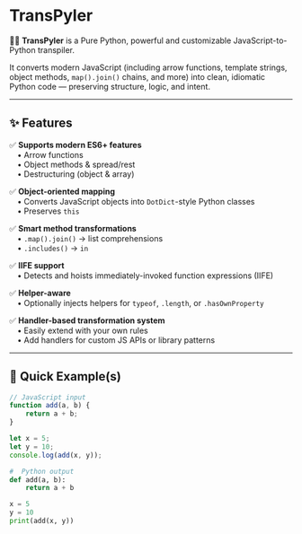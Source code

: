 # TransPyler

🐍✨ **TransPyler** is a Pure Python, powerful and customizable JavaScript-to-Python transpiler.

It converts modern JavaScript (including arrow functions, template strings, object methods, `map().join()` chains, and more) into clean, idiomatic Python code — preserving structure, logic, and intent.

---

## ✨ Features


✅ **Supports modern ES6+ features**  
 • Arrow functions  
 • Object methods & spread/rest  
 • Destructuring (object & array)  

✅ **Object-oriented mapping**  
 • Converts JavaScript objects into `DotDict`-style Python classes  
 • Preserves `this`

✅ **Smart method transformations**  
 • `.map().join()` → list comprehensions  
 • `.includes()` → `in`  

✅ **IIFE support**  
 • Detects and hoists immediately-invoked function expressions (IIFE)  

✅ **Helper-aware**  
 • Optionally injects helpers for `typeof`, `.length`, or `.hasOwnProperty`

✅ **Handler-based transformation system**  
 • Easily extend with your own rules  
 • Add handlers for custom JS APIs or library patterns



---

## 🚀 Quick Example(s)

```js
// JavaScript input
function add(a, b) {
    return a + b;
}

let x = 5;
let y = 10;
console.log(add(x, y));
```
```python
#  Python output
def add(a, b):
    return a + b

x = 5
y = 10
print(add(x, y))
```
